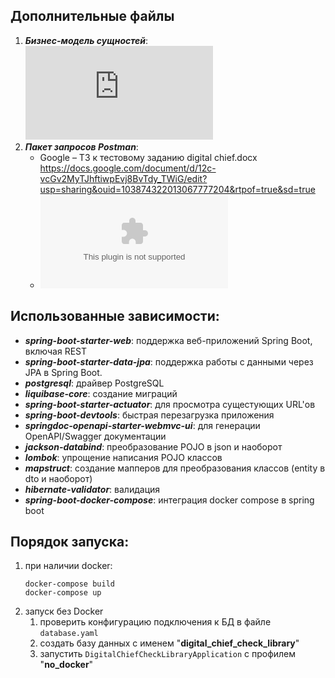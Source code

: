 ## Дополнительные файлы
1. **_Бизнес-модель сущностей_**: ![DC_Library.postman_collection.json](https://github.com/HaarDD/digital-chief-check-library/blob/feature/rest/additional-files/DC_Library.postman_collection.json) 
2. **_Пакет запросов Postman_**:
   + Google – ТЗ к тестовому заданию digital chief.docx
     https://docs.google.com/document/d/12c-vcGv2MyTJhftiwpEvj8BvTdy_TWiG/edit?usp=sharing&ouid=103874322013067777204&rtpof=true&sd=true
   + ![GitHub – ТЗ к тестовому заданию digital chief.docx](https://github.com/HaarDD/digital-chief-check-library/blob/feature/rest/additional-files/%D0%A2%D0%97%20%D0%BA%20%D1%82%D0%B5%D1%81%D1%82%D0%BE%D0%B2%D0%BE%D0%BC%D1%83%20%D0%B7%D0%B0%D0%B4%D0%B0%D0%BD%D0%B8%D1%8E%20digital%20chief.docx)

## Использованные зависимости:
* **_spring-boot-starter-web_**: поддержка веб-приложений Spring Boot, включая REST
* **_spring-boot-starter-data-jpa_**: поддержка работы с данными через JPA в Spring Boot.
* **_postgresql_**: драйвер PostgreSQL
* **_liquibase-core_**: создание миграций
* **_spring-boot-starter-actuator_**: для просмотра сущестующих URL'ов
* **_spring-boot-devtools_**: быстрая перезагрузка приложения
* **_springdoc-openapi-starter-webmvc-ui_**: для генерации OpenAPI/Swagger документации
* **_jackson-databind_**: преобразование POJO в json и наоборот
* **_lombok_**: упрощение написания POJO классов
* **_mapstruct_**: создание мапперов для преобразования классов (entity в dto и наоборот)
* **_hibernate-validator_**: валидация
* **_spring-boot-docker-compose_**: интеграция docker compose в spring boot

## Порядок запуска:
1. при наличии docker:
   ```
   docker-compose build
   docker-compose up
   ```
2. запуск без Docker
   1. проверить конфигурацию подключения к БД в файле `database.yaml`
   2. создать базу данных с именем "**digital_chief_check_library**"
   3. запустить `DigitalChiefCheckLibraryApplication` с профилем "**no_docker**"
